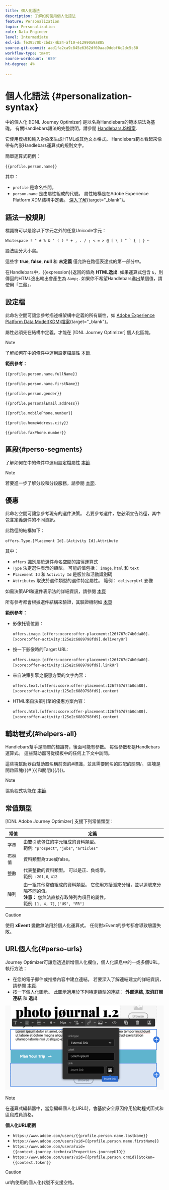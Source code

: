 ```yaml
---
title: 個人化語法
description: 了解如何使用個人化語法
feature: Personalization
topic: Personalization
role: Data Engineer
level: Intermediate
exl-id: fe39570b-cbd2-4b24-af10-e12990a9a885
source-git-commit: aad1fa2ca9c845e6362df69aaa9debf6c2dc5c80
workflow-type: tm+mt
source-wordcount: '659'
ht-degree: 4%

---
```


# 個人化語法 {#personalization-syntax}

中的個人化 [!DNL Journey Optimizer] 是以名為Handlebars的範本語法為基礎。
有關Handlebars語法的完整說明，請參閱 [HandlebarsJS檔案](https://handlebarsjs.com/).

它使用模板和輸入對象來生成HTML或其他文本格式。 Handlebars範本看起來像帶有內嵌Handlebars運算式的規則文字。

簡單運算式範例：

`{{profile.person.name}}`

其中：

* `profile` 是命名空間。
* `person.name` 是由屬性組成的代號。 屬性結構是在Adobe Experience Platform XDM結構中定義。 [深入了解](https://experienceleague.adobe.com/docs/experience-platform/xdm/home.html?lang=zh-Hant){target=&quot;_blank&quot;}。

## 語法一般規則

標識符可以是除以下字元之外的任意Unicode字元：

```
Whitespace ! " # % & ' ( ) * + , . / ; < = > @ [ \ ] ^ ` { | } ~
```

語法區分大小寫。

這些字 **true**, **false**, **null** 和 **未定義** 僅允許在路徑表達式的第一部分中。

在Handlebars中，{{expression}}返回的值為 **HTML逸出**. 如果運算式包含 `&`，則傳回的HTML逸出輸出會產生為 `&amp;`. 如果你不希望Handlebars逸出某個值，請使用「三藏」。

## 設定檔

此命名空間可讓您參考描述檔架構中定義的所有屬性，如 [Adobe Experience Platform Data Model(XDM)檔案](https://experienceleague.adobe.com/docs/experience-platform/xdm/home.html){target=&quot;_blank&quot;}。

屬性必須先在結構中定義，才能在 [!DNL Journey Optimizer] 個人化區塊。

>[!NOTE]
>
>了解如何在中的條件中運用設定檔屬性 [本節](functions/helpers.md#if-function).

**範例參考：**

`{{profile.person.name.fullName}}`

`{{profile.person.name.firstName}}`

`{{profile.person.gender}}`

`{{profile.personalEmail.address}}`

`{{profile.mobilePhone.number}}`

`{{profile.homeAddress.city}}`

`{{profile.faxPhone.number}}`

## 區段{#perso-segments}

了解如何在中的條件中運用設定檔屬性 [本節](functions/helpers.md#if-function).

>[!NOTE]
>若要進一步了解分段和分段服務，請參閱 [本節](../segment/about-segments.md).

## 優惠

此命名空間可讓您參考現有的選件決策。
若要參考選件，您必須宣告路徑，其中包含定義選件的不同資訊。

此路徑的結構如下：

`offers.Type.[Placement Id].[Activity Id].Attribute`

其中：

* `offers` 識別屬於選件命名空間的路徑運算式
* `Type`  決定選件表示的類型。 可能的值包括： `image`, `html` 和 `text`
* `Placement Id` 和 `Activity Id` 是版位和活動識別碼
* `Attributes` 取決於選件類型的選件特定屬性。 範例： `deliveryUrl` 影像

如需決策API和選件表示法的詳細資訊，請參閱 [本頁](../../using/offers/api-reference/decisions-api/deliver-offers.md)

所有參考都會根據選件結構來驗證，其驗證機制如 [本頁](personalization-validation.md)

**範例參考：**

* 影像托管位置：

   `offers.image.[offers:xcore:offer-placement:126f767d74b0da80].[xcore:offer-activity:125e2c6889798fd9].deliveryUrl`

* 按一下影像時的Target URL:

   `offers.image.[offers:xcore:offer-placement:126f767d74b0da80].[xcore:offer-activity:125e2c6889798fd9].linkUrl`

* 來自決策引擎之優惠方案的文字內容：

   `offers.text.[offers:xcore:offer-placement:126f767d74b0da80].[xcore:offer-activity:125e2c6889798fd9].content`

* HTML來自決策引擎的優惠方案內容：

   `offers.html.[offers:xcore:offer-placement:126f767d74b0da80].[xcore:offer-activity:125e2c6889798fd9].content`


## 輔助程式{#helpers-all}

Handlebars幫手是簡單的標識符，後面可能有參數。
每個參數都是Handlebars運算式。 這些幫助器可從模板中的任何上下文中訪問。

這些塊幫助器由幫助器名稱前面的#標識，並且需要同名的匹配的關閉/。
區塊是開啟區塊({{# }})和關閉({{/}})。


>[!NOTE]
>
>協助程式功能在 [本節](functions/helpers.md).

## 常值類型

[!DNL Adobe Journey Optimizer] 支援下列常值類型：

| 常值 | 定義 |
| ------- | ---------- |
| 字串 | 由雙引號包住的字元組成的資料類型。 <br>範例: `"prospect"`, `"jobs"`, `"articles"` |
| 布林值 | 資料類型為true或false。 |
| 整數 | 代表整數的資料類型。 可以是正、負或零。 <br>範例: `-201`, `0`, `412` |
| 陣列 | 由一組其他常值組成的資料類型。 它使用方括弧來分組，並以逗號來分隔不同的值。 <br> **注意：** 您無法直接存取陣列內項目的屬性。 <br> 範例: `[1, 4, 7]`, `["US", "FR"]` |

>[!CAUTION]
>
>使用 **xEvent** 變數無法用於個人化運算式。 任何對xEvent的參考都會導致驗證失敗。

## URL個人化{#perso-urls}

Journey Optimizer可讓您透過新增個人化欄位，個人化訊息中的一或多個URL。 執行方法：

* 在您的電子郵件或推播內容中建立連結。 若要深入了解連結建立的詳細資訊，請參閱 [本頁](../message-tracking.md#insert-links).
* 按一下個人化圖示。 此圖示適用於下列特定類型的連結： **外部連結**, **取消訂閱連結** 和 **退出**.

![](assets/perso-url.png)

>[!NOTE]
>
>在運算式編輯器中，當您編輯個人化URL時，會基於安全原因停用協助程式函式和區段成員資格。

**個人化URL範例**

* `https://www.adobe.com/users/{{profile.person.name.lastName}}`
* `https://www.adobe.com/users?uid={{profile.person.name.firstName}}`
* `https://www.adobe.com/usera?uid={{context.journey.technicalProperties.journeyUID}}`
* `https://www.adobe.com/users?uid={{profile.person.crmid}}&token={{context.token}}`

>[!CAUTION]
>
>url內使用的個人化代號不支援空格。
